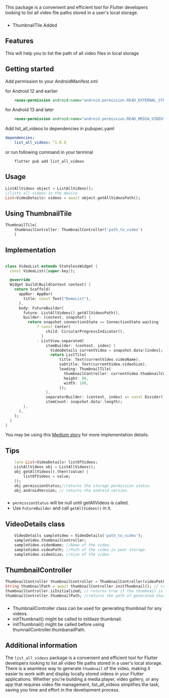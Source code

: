 
This package is a convenient and efficient tool for Flutter developers looking to list all video file paths stored in a user's local storage.
### 
* ThumbnailTile Added



## Features

This will help you to list the path of all video files in local storage

## Getting started

Add permission to your AndroidManifest.xml

for Android 12 and earlier 
```xml
    <uses-permission android:name="android.permission.READ_EXTERNAL_STORAGE" />
```
for Android 13 and later
```xml
    <uses-permission android:name="android.permission.READ_MEDIA_VIDEO" />
```

Add list_all_videos to dependencies in pubspec.yaml
```yaml
dependencies:
    list_all_videos: ^1.0.9 
```
or
run following command in your terminal
```shell
    flutter pub add list_all_videos
```
## Usage

```dart
ListAllVideos object = ListAllVideos();
//lists all videos in the device
List<VideoDetails> videos = await object.getAllVideosPath();
```

## Using ThumbnailTile 
```dart
ThumbnailTile(
    thumbnailController: ThumbnailController('path_to_video')
    )
```
## Implementation
```dart

class VideoList extends StatelessWidget {
  const VideoList({super.key});

  @override
  Widget build(BuildContext context) {
    return Scaffold(
      appBar: AppBar(
        title: const Text("DemoList"),
      ),
      body: FutureBuilder(
        future: ListAllVideos().getAllVideosPath(),
        builder: (context, snapshot) {
          return snapshot.connectionState == ConnectionState.waiting
              ? const Center(
                  child: CircularProgressIndicator(),
                )
              : ListView.separated(
                  itemBuilder: (context, index) {
                    VideoDetails currentVideo = snapshot.data![index];
                    return ListTile(
                        title: Text(currentVideo.videoName),
                        subtitle: Text(currentVideo.videoSize),
                        leading: ThumbnailTile(
                          thumbnailController: currentVideo.thumbnailController,
                          height: 80,
                          width: 100,
                        ));
                  },
                  separatorBuilder: (context, index) => const Divider(),
                  itemCount: snapshot.data!.length);
        },
      ),
    );
  }
}
```

You may be using this [Medium story](https://medium.com/@we.viavek/list-video-files-in-local-storage-with-thumbnail-in-flutter-356d33bc1bfd) for more implementation details.

## Tips
```dart
    late List<VideoDetails> listOfVideos;
    ListAllVideos obj = ListAllVideos();
    obj.getAllVideos().then((value) {
        listOfVideos = value;
    });
    obj.permissionStatus;//returns the storage permission status.
    obj.androidVersion; // returns the android version.
```
###
* `permissionStatus` will be null until getAllVideos is called.
* Use `FutureBuilder` and call `getAllVideos()` in it.

## VideoDetails class
```dart
    VideoDetails sampleVideo = VideoDetails('path_to_video');
    sampleVideo.thumbnailController;
    sampleVideo.videoName; //Name of the video.
    sampleVideo.videoPath; //Path of the video in your storage.
    sampleVideo.videoSize; //Size of the video. 
```
## ThumbnailController
```dart
ThumbnailController thumbnailController = ThumbnailController(videoPath: 'path_to_video');
String thumbnailPath = await thumbnailController.initThumbnail(); // returns the path of generated thumbnail.
thumbnailController.isInitialized; // returns true if the thumbnail is generated.
thumbnailController.thumbnailPath; //returns the path of generated thumbnail
```
###
* ThumbnailController class can be used for generating thumbnail for any videos.
* initThumbnail() might be called to initilaze thumbnail.
* initThumbnail() might be called before using thumnailController.thumbanailPath.


## Additional information
The `list_all_videos` package is a convenient and efficient tool for Flutter developers looking to list all video file paths stored in a user's local storage. There is a seamless way to generate `thumbnail` of the video, making it easier to work with and display locally stored videos in your Flutter applications. Whether you're building a media player, video gallery, or any app that requires video file management, list_all_videos simplifies the task, saving you time and effort in the development process.